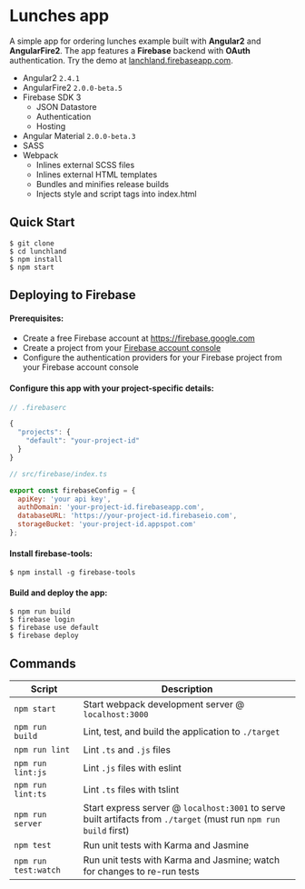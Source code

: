 

# Lunches app
A simple app for ordering lunches example built with **Angular2** and **AngularFire2**. The app features a **Firebase** backend with **OAuth** authentication. Try the demo at <a href="https://lanchland.firebaseapp.com" target="_blank">lanchland.firebaseapp.com</a>.

- Angular2 `2.4.1`
- AngularFire2 `2.0.0-beta.5`
- Firebase SDK 3
  - JSON Datastore
  - Authentication
  - Hosting
- Angular Material `2.0.0-beta.3`
- SASS
- Webpack
  - Inlines external SCSS files
  - Inlines external HTML templates
  - Bundles and minifies release builds
  - Injects style and script tags into index.html


Quick Start
-----------

```shell
$ git clone
$ cd lunchland
$ npm install
$ npm start
```


## Deploying to Firebase
#### Prerequisites:
- Create a free Firebase account at https://firebase.google.com
- Create a project from your [Firebase account console](https://console.firebase.google.com)
- Configure the authentication providers for your Firebase project from your Firebase account console

#### Configure this app with your project-specific details:
```javascript
// .firebaserc

{
  "projects": {
    "default": "your-project-id"
  }
}
```
```javascript
// src/firebase/index.ts

export const firebaseConfig = {
  apiKey: 'your api key',
  authDomain: 'your-project-id.firebaseapp.com',
  databaseURL: 'https://your-project-id.firebaseio.com',
  storageBucket: 'your-project-id.appspot.com'
};
```

#### Install firebase-tools:
```shell
$ npm install -g firebase-tools
```

#### Build and deploy the app:
```shell
$ npm run build
$ firebase login
$ firebase use default
$ firebase deploy
```


Commands
--------

|Script|Description|
|---|---|
|`npm start`|Start webpack development server @ `localhost:3000`|
|`npm run build`|Lint, test, and build the application to `./target`|
|`npm run lint`|Lint `.ts` and `.js` files|
|`npm run lint:js`|Lint `.js` files with eslint|
|`npm run lint:ts`|Lint `.ts` files with tslint|
|`npm run server`|Start express server @ `localhost:3001` to serve built artifacts from `./target` (must run `npm run build` first)|
|`npm test`|Run unit tests with Karma and Jasmine|
|`npm run test:watch`|Run unit tests with Karma and Jasmine; watch for changes to re-run tests|
